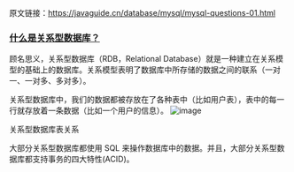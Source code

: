 原文链接：https://javaguide.cn/database/mysql/mysql-questions-01.html



### [什么是关系型数据库？](#什么是关系型数据库)

顾名思义，关系型数据库（RDB，Relational Database）就是一种建立在关系模型的基础上的数据库。关系模型表明了数据库中所存储的数据之间的联系（一对一、一对多、多对多）。

关系型数据库中，我们的数据都被存放在了各种表中（比如用户表），表中的每一行就存放着一条数据（比如一个用户的信息）。
![image](https://github.com/user-attachments/assets/c71874e9-c6fb-4664-aed1-b7ba4ed59044)

关系型数据库表关系

大部分关系型数据库都使用 SQL 来操作数据库中的数据。并且，大部分关系型数据库都支持事务的四大特性(ACID)。
